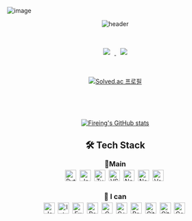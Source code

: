 ![image](https://github.com/user-attachments/assets/5247e981-fe8e-4e8f-9576-3e51736b6263)<div align="center"> 
    
![header](https://capsule-render.vercel.app/api?type=Cylinder&text=Fireing123&animation=fadeIn&fontColor=auto&color=auto)

<br/>
<br/>

<a href="https://instagram.com/gimd82368">
    <img 
        src="http://img.shields.io/badge/-Instagram-black?style=flat&logo=Instagram&link=https://instagram.com/gimd82368/"
        style="height : auto; margin-left : 10px; margin-right : 10px;"/>
</a>
<a href="https://fireing123.tistory.com">
    <img 
        src="http://img.shields.io/badge/Blog-unicode%20Tstory-655ced?style=flat&logo=tistory"
        style="height : auto; margin-left : 10px; margin-right : 10px;"/>
</a>

<br/>
<br/>
<br/>

[![Solved.ac
프로필](http://mazassumnida.wtf/api/v2/generate_badge?boj=fireing123)](https://solved.ac/fireing123)

<br/>
<br/>
<br/>

[![Fireing's GitHub stats](https://github-readme-stats.vercel.app/api?username=fireing123&count_private=true&show_icons=true&theme=chartreuse-dark&show_icons=true)](https://github.com/anuraghazra/github-readme-stats)


<h2 style="margin-bottom: -10px;"><b>🛠 Tech Stack </b></h2>

<h3 style="margin-bottom: -10px;">💪Main</h3>
<p>
    <img src="https://img.shields.io/badge/Python-3776AB?style=flat-square&logo=Python&logoColor=white" alt="Python" style="height:26px;"/>&nbsp
  <img src="https://img.shields.io/badge/JavaScript-F7DF1E?style=flat-square&logo=JavaScript&logoColor=black" alt="JavaScript" style="height:26px;"/>&nbsp
  <img src="https://img.shields.io/badge/TypeScript-3178C6?style=flat-square&logo=TypeScript&logoColor=white" alt="TypeScript" style="height:26px;"/>&nbsp
  <img src="https://img.shields.io/badge/VSCode-007ACC?style=flat-square&logo=VSCode&logoColor=white" alt="VSCode" style="height:26px;"/>&nbsp
<img src="https://img.shields.io/badge/Next.js-000000?style=flat-square&logo=Next.js&logoColor=white" alt = "Next.js" style="height:26px;"/>&nbsp
<img src="https://img.shields.io/badge/Node.js-339933?style=flat-square&logo=Node.js&logoColor=white" alt = "Node.js" style="height:26px;"/>&nbsp
<img src="https://img.shields.io/badge/Vercel-000000?style=flat-square&logo=Vercel&logoColor=white" alt = "Vercel" style="height:26px;"/>&nbsp
</p>

<h3 style="margin-bottom: -10px;">🔧 I can</h3>
<p>
  <img src="https://img.shields.io/badge/Java-007396?style=flat-square&logo=Java&logoColor=white" alt="Java" style="height:26px;"/>&nbsp
  <img src="https://img.shields.io/badge/IntelliJ IDEA-000000?style=flat-square&logo=IntelliJ-IDEA&logoColor=white" alt="IntelliJ IDEA" style="height:26px;"/>&nbsp
  <img src="https://img.shields.io/badge/Express.js-000000?style=flat-square&logo=Express&logoColor=white" alt="Express.js" style="height:26px;"/>&nbsp
  <img src="https://img.shields.io/badge/React-61DAFB?style=flat-square&logo=React&logoColor=black" alt="React" style="height:26px;"/>&nbsp
  <img src="https://img.shields.io/badge/C-00599C?style=flat-square&logo=C&logoColor=white" alt="C" style="height:26px;"/>&nbsp
  <img src="https://img.shields.io/badge/C++-00599C?style=flat-square&logo=C%2B%2B&logoColor=white" alt="C++" style="height:26px;"/>&nbsp
  <img src="https://img.shields.io/badge/Postman-FF6C37?style=flat-square&logo=Postman&logoColor=white" alt="Postman" style="height:26px;"/>&nbsp
  <img src="https://img.shields.io/badge/Git-F05032?style=flat-square&logo=Git&logoColor=white" alt="Git" style="height:26px;"/>&nbsp
  <img src="https://img.shields.io/badge/GitHub-181717?style=flat-square&logo=GitHub&logoColor=white" alt = "GitHub" style="height:26px;"/>&nbsp
  <img src="https://img.shields.io/badge/Go-00ADD8?style=flat-square&logo=Go&logoColor=white" alt = "Go" 
style="height:26px;"/>&nbsp
    
</p>


